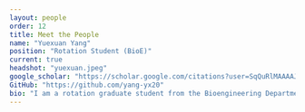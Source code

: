 ```yaml
---
layout: people
order: 12
title: Meet the People
name: "Yuexuan Yang"
position: "Rotation Student (BioE)"
current: true
headshot: "yuexuan.jpeg"
google_scholar: "https://scholar.google.com/citations?user=SqQuRlMAAAAJ&hl=zh-CN"
GitHub: "https://github.com/yang-yx20"
bio: "I am a rotation graduate student from the Bioengineering Department in the Qiu lab. I am really into the topic of intercellular communications and transcriptomics analysis. In the Qiu lab, I will primarily focus on developing an optics-free method for spatial transcriptomics analysis. Out of the lab, I enjoy hiking and watching movies."
---
```

